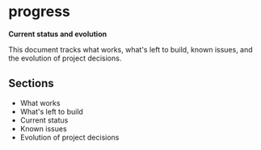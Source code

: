 # progress

**Current status and evolution**

This document tracks what works, what's left to build, known issues, and the evolution of project decisions.

## Sections

- What works
- What's left to build
- Current status
- Known issues
- Evolution of project decisions
